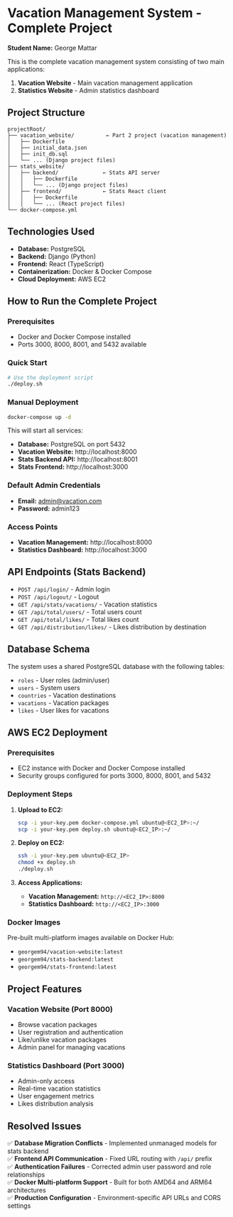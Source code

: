 # Vacation Management System - Complete Project

**Student Name:** George Mattar

This is the complete vacation management system consisting of two main applications:
1. **Vacation Website** - Main vacation management application
2. **Statistics Website** - Admin statistics dashboard

## Project Structure

```
projectRoot/
├── vacation_website/          ← Part 2 project (vacation management)
│   ├── Dockerfile
│   ├── initial_data.json
│   ├── init_db.sql
│   └── ... (Django project files)
├── stats_website/
│   ├── backend/              ← Stats API server
│   │   ├── Dockerfile
│   │   └── ... (Django project files)
│   ├── frontend/             ← Stats React client
│   │   ├── Dockerfile
│   │   └── ... (React project files)
└── docker-compose.yml
```

## Technologies Used

- **Database:** PostgreSQL
- **Backend:** Django (Python)
- **Frontend:** React (TypeScript)
- **Containerization:** Docker & Docker Compose
- **Cloud Deployment:** AWS EC2

## How to Run the Complete Project

### Prerequisites
- Docker and Docker Compose installed
- Ports 3000, 8000, 8001, and 5432 available

### Quick Start

```bash
# Use the deployment script
./deploy.sh
```

### Manual Deployment

```bash
docker-compose up -d
```

This will start all services:
- **Database:** PostgreSQL on port 5432  
- **Vacation Website:** http://localhost:8000
- **Stats Backend API:** http://localhost:8001
- **Stats Frontend:** http://localhost:3000

### Default Admin Credentials
- **Email:** admin@vacation.com
- **Password:** admin123

### Access Points
- **Vacation Management:** http://localhost:8000
- **Statistics Dashboard:** http://localhost:3000

## API Endpoints (Stats Backend)

- `POST /api/login/` - Admin login
- `POST /api/logout/` - Logout
- `GET /api/stats/vacations/` - Vacation statistics
- `GET /api/total/users/` - Total users count
- `GET /api/total/likes/` - Total likes count
- `GET /api/distribution/likes/` - Likes distribution by destination

## Database Schema

The system uses a shared PostgreSQL database with the following tables:
- `roles` - User roles (admin/user)
- `users` - System users
- `countries` - Vacation destinations
- `vacations` - Vacation packages
- `likes` - User likes for vacations

## AWS EC2 Deployment

### Prerequisites
- EC2 instance with Docker and Docker Compose installed
- Security groups configured for ports 3000, 8000, 8001, and 5432

### Deployment Steps

1. **Upload to EC2:**
   ```bash
   scp -i your-key.pem docker-compose.yml ubuntu@<EC2_IP>:~/
   scp -i your-key.pem deploy.sh ubuntu@<EC2_IP>:~/
   ```

2. **Deploy on EC2:**
   ```bash
   ssh -i your-key.pem ubuntu@<EC2_IP>
   chmod +x deploy.sh
   ./deploy.sh
   ```

3. **Access Applications:**
   - **Vacation Management:** `http://<EC2_IP>:8000`
   - **Statistics Dashboard:** `http://<EC2_IP>:3000`

### Docker Images
Pre-built multi-platform images available on Docker Hub:
- `georgem94/vacation-website:latest`
- `georgem94/stats-backend:latest`  
- `georgem94/stats-frontend:latest`

## Project Features

### Vacation Website (Port 8000)
- Browse vacation packages
- User registration and authentication
- Like/unlike vacation packages
- Admin panel for managing vacations

### Statistics Dashboard (Port 3000)
- Admin-only access
- Real-time vacation statistics
- User engagement metrics
- Likes distribution analysis

## Resolved Issues

✅ **Database Migration Conflicts** - Implemented unmanaged models for stats backend  
✅ **Frontend API Communication** - Fixed URL routing with `/api/` prefix  
✅ **Authentication Failures** - Corrected admin user password and role relationships  
✅ **Docker Multi-platform Support** - Built for both AMD64 and ARM64 architectures  
✅ **Production Configuration** - Environment-specific API URLs and CORS settings